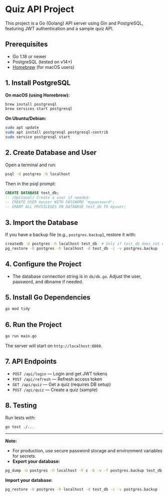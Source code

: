# Quiz API Project

This project is a Go (Golang) API server using Gin and PostgreSQL, featuring JWT authentication and a sample quiz API.

## Prerequisites
- Go 1.18 or newer
- PostgreSQL (tested on v14+)
- [Homebrew](https://brew.sh/) (for macOS users)

## 1. Install PostgreSQL

**On macOS (using Homebrew):**
```sh
brew install postgresql
brew services start postgresql
```

**On Ubuntu/Debian:**
```sh
sudo apt update
sudo apt install postgresql postgresql-contrib
sudo service postgresql start
```

## 2. Create Database and User

Open a terminal and run:
```sh
psql -U postgres -h localhost
```
Then in the psql prompt:
```sql
CREATE DATABASE test_db;
-- (Optional) Create a user if needed:
-- CREATE USER myuser WITH PASSWORD 'mypassword';
-- GRANT ALL PRIVILEGES ON DATABASE test_db TO myuser;
```

## 3. Import the Database

If you have a backup file (e.g., `postgres.backup`), restore it with:
```sh
createdb -U postgres -h localhost test_db  # Only if test_db does not exist
pg_restore -U postgres -h localhost -d test_db -c -v postgres.backup
```

## 4. Configure the Project

- The database connection string is in `db/db.go`. Adjust the user, password, and dbname if needed.

## 5. Install Go Dependencies

```sh
go mod tidy
```

## 6. Run the Project

```sh
go run main.go
```

The server will start on `http://localhost:8080`.

## 7. API Endpoints
- `POST /api/login` — Login and get JWT tokens
- `POST /api/refresh` — Refresh access token
- `GET /api/quiz` — Get a quiz (requires DB setup)
- `POST /api/quiz` — Create a quiz (sample)

## 8. Testing

Run tests with:
```sh
go test ./...
```

---

**Note:**
- For production, use secure password storage and environment variables for secrets.
- **Export your database:**
```sh
pg_dump -U postgres -h localhost -F c -b -v -f postgres.backup test_db
```

**Import your database:**
```sh
pg_restore -U postgres -h localhost -d test_db -c -v postgres.backup
```
